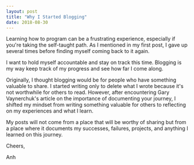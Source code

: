 ```yaml
---
layout: post
title: "Why I Started Blogging"
date: 2018-08-30
---
```


Learning how to program can be a frustrating experience, especially if you're taking the self-taught path. As I mentioned in my first post, I gave up several times before finding myself coming back to it again. 

I want to hold myself accountable and stay on track this time. Blogging is my way keep track of my progress and see how far I come along. 

Originally, I thought blogging would be for people who have something valuable to share. I started writing only to delete what I wrote because it's not worthwhile for others to read. However, after encountering Gary Vaynerchuk's article on the importance of documenting your journey, I shifted my mindset from writing something valuable for others to reflecting on my experiences and what I learn. 

My posts will not come from a place that will be worthy of sharing but from a place where it documents my successes, failures, projects, and anything I learned on this journey. 

Cheers, 

Anh
